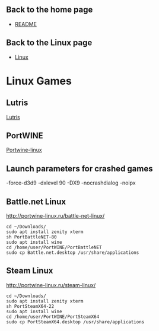 ## Back to the home page
- [README](../../README.md)

## Back to the Linux page
- [Linux](../README.md)

# Linux Games

## Lutris
[Lutris](https://lutris.net/ "lutris.net")


## PortWINE
[Portwine-linux](http://portwine-linux.ru/ "portwine-linux.ru")

## Launch parameters for crashed games
-force-d3d9 -dxlevel 90 -DX9 -nocrashdialog -noipx

## Battle.net Linux
http://portwine-linux.ru/battle-net-linux/
```
cd ~/Downloads/
sudo apt install zenity xterm
sh PortBattleNET-80
sudo apt install wine
cd /home/user/PortWINE/PortBattleNET
sudo cp Battle.net.desktop /usr/share/applications
```

## Steam Linux
http://portwine-linux.ru/steam-linux/
```
cd ~/Downloads/ 
sudo apt install zenity xterm
sh PortSteamX64-22
sudo apt install wine
cd /home/user/PortWINE/PortSteamX64
sudo cp PortSteamX64.desktop /usr/share/applications
```
